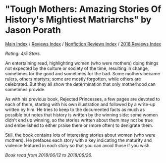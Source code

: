 # "Tough Mothers: Amazing Stories Of History's Mightiest Matriarchs" by Jason Porath

[Main Index](../../../README.md) / [Reviews Index](../../README.md) / [Nonfiction Reviews Index](../README.md) / [2018 Reviews Index](README.md)

*Rating: 4/5 Stars.*

An entertaining read, highlighting women (who were mothers) doing things not expected by the culture or society of the time, resulting in change, sometimes for the good and sometimes for the bad. Some mothers became rulers, others martyrs; some are mostly forgotten, while others are celebrated. But they all show the determination that only motherhood can sometimes provide.

As with his previous book, Rejected Princesses, a few pages are devoted to each of them, starting with his own illustration and followed by a write-up written by him. He tries to keep to the documented facts as much as possible but notes that history is written by the winning side: some women didn't end up winning, so the stories written about them may not be true and embellished to either praise them or (more often) to denigrate them.

Still, the book contains lots of interesting stories about women (who were mothers). He prefaces each story with a key indicating the maturity and violence featured in each story so that you can avoid those if you wish.

*Book read from 2018/06/12 to 2018/06/26.*
